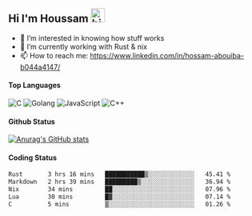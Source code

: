 ## Hi I'm Houssam <img src="https://user-images.githubusercontent.com/1303154/88677602-1635ba80-d120-11ea-84d8-d263ba5fc3c0.gif" width="28px" alt="hi">

- 👀 I’m interested in knowing how stuff works
- 🔭 I’m currently working with Rust & nix
- 📫 How to reach me: https://www.linkedin.com/in/hossam-abouiba-b044a4147/

#### Top Languages

![C](https://img.shields.io/badge/c-%2300599C.svg?style=for-the-badge&logo=c&logoColor=white)
![Golang](https://img.shields.io/badge/go-blue?style=for-the-badge&logo=Goland)
![JavaScript](https://img.shields.io/badge/javascript-%23323330.svg?style=for-the-badge&logo=javascript&logoColor=%23F7DF1E)
![C++](https://img.shields.io/badge/C%2B%2B-blue?style=for-the-badge&logo=C%2B%2B)


#### Github Status
[![Anurag's GitHub stats](https://github-readme-stats.vercel.app/api?username=0xhoussam&theme=tokyonight)](https://github.com/anuraghazra/github-readme-stats)

#### Coding Status
<!--START_SECTION:waka-->

```txt
Rust       3 hrs 16 mins   ███████████▒░░░░░░░░░░░░░   45.41 %
Markdown   2 hrs 39 mins   █████████▒░░░░░░░░░░░░░░░   36.94 %
Nix        34 mins         ██░░░░░░░░░░░░░░░░░░░░░░░   07.96 %
Lua        30 mins         █▓░░░░░░░░░░░░░░░░░░░░░░░   07.14 %
C          5 mins          ▒░░░░░░░░░░░░░░░░░░░░░░░░   01.26 %
```

<!--END_SECTION:waka-->

